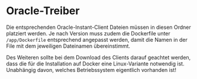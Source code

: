 # Oracle-Treiber

Die entsprechenden Oracle-Instant-Client Dateien müssen in diesen Ordner platziert werden. Je nach Version muss zudem die Dockerfile unter `/app/Dockerfile` entsprechend angepasst werden, damit die Namen in der File mit dem jeweiligen Dateinamen übereinstimmt.

Des Weiteren sollte bei dem Download des Clients darauf geachtet werden, dass die für die Installation auf Docker eine Linux-Variante notwendig ist. Unabhängig davon, welches Betriebssystem eigentlich vorhanden ist!

